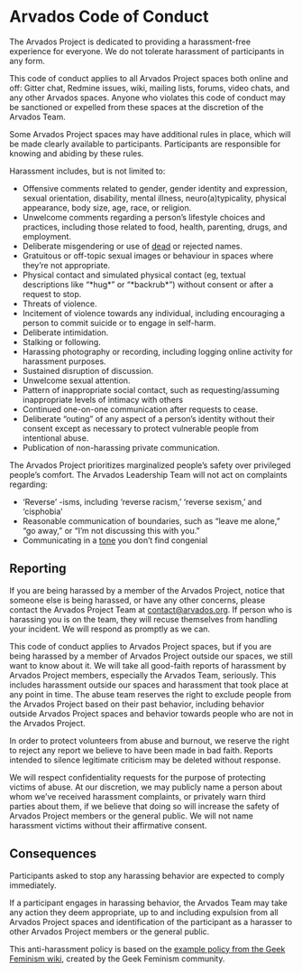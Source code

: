 Arvados Code of Conduct
=======================

The Arvados Project is dedicated to providing a harassment-free experience for
everyone. We do not tolerate harassment of participants in any form.

This code of conduct applies to all Arvados Project spaces both online and off:
Gitter chat, Redmine issues, wiki, mailing lists, forums, video chats, and any other
Arvados spaces. Anyone who violates this code of conduct may be sanctioned or
expelled from these spaces at the discretion of the Arvados Team.

Some Arvados Project spaces may have additional rules in place, which will be
made clearly available to participants. Participants are responsible for
knowing and abiding by these rules.

Harassment includes, but is not limited to:

 - Offensive comments related to gender, gender identity and expression, sexual
orientation, disability, mental illness, neuro(a)typicality, physical
appearance, body size, age, race, or religion.
 - Unwelcome comments regarding a person’s lifestyle choices and practices,
including those related to food, health, parenting, drugs, and employment.
 - Deliberate misgendering or use of [dead](https://www.quora.com/What-is-deadnaming/answer/Nancy-C-Walker)
or rejected names.
 - Gratuitous or off-topic sexual images or behaviour  in spaces where they’re not
appropriate.
 - Physical contact and simulated physical contact (eg, textual descriptions like
“\*hug\*” or “\*backrub\*”) without consent or after a request to stop.
 - Threats of violence.
 - Incitement of violence towards any individual, including encouraging a person
to commit suicide or to engage in self-harm.
 - Deliberate intimidation.
 - Stalking or following.
 - Harassing photography or recording, including logging online activity for
harassment purposes.
 - Sustained disruption of discussion.
 - Unwelcome sexual attention.
 - Pattern of inappropriate social contact, such as requesting/assuming
inappropriate levels of intimacy with others
 - Continued one-on-one communication after requests to cease.
 - Deliberate “outing” of any aspect of a person’s identity without their consent
except as necessary to protect vulnerable people from intentional abuse.
 - Publication of non-harassing private communication.

The Arvados Project prioritizes marginalized people’s safety over privileged
people’s comfort. The Arvados Leadership Team will not act on complaints regarding:

 - ‘Reverse’ -isms, including ‘reverse racism,’ ‘reverse sexism,’ and ‘cisphobia’
 - Reasonable communication of boundaries, such as “leave me alone,” “go away,” or
“I’m not discussing this with you.”
 - Communicating in a [tone](http://geekfeminism.wikia.com/wiki/Tone_argument)
you don’t find congenial

Reporting
---------

If you are being harassed by a member of the Arvados Project, notice that someone
else is being harassed, or have any other concerns, please contact the Arvados
Project Team at contact@arvados.org. If person who is harassing
you is on the team, they will recuse themselves from handling your incident. We
will respond as promptly as we can.

This code of conduct applies to Arvados Project spaces, but if you are being
harassed by a member of Arvados Project outside our spaces, we still want to
know about it. We will take all good-faith reports of harassment by Arvados Project
members, especially the Arvados Team, seriously. This includes harassment
outside our spaces and harassment that took place at any point in time. The
abuse team reserves the right to exclude people from the Arvados Project based on
their past behavior, including behavior outside Arvados Project spaces and
behavior towards people who are not in the Arvados Project.

In order to protect volunteers from abuse and burnout, we reserve the right to
reject any report we believe to have been made in bad faith. Reports intended
to silence legitimate criticism may be deleted without response.

We will respect confidentiality requests for the purpose of protecting victims
of abuse. At our discretion, we may publicly name a person about whom we’ve
received harassment complaints, or privately warn third parties about them, if
we believe that doing so will increase the safety of Arvados Project members or
the general public. We will not name harassment victims without their
affirmative consent.

Consequences
------------

Participants asked to stop any harassing behavior are expected to comply
immediately.

If a participant engages in harassing behavior, the Arvados Team may
take any action they deem appropriate, up to and including expulsion from all
Arvados Project spaces and identification of the participant as a harasser to other
Arvados Project members or the general public.

This anti-harassment policy is based on the [example policy from the Geek
Feminism wiki](http://geekfeminism.wikia.com/wiki/Community_anti-harassment/Policy),
created by the Geek Feminism community.
